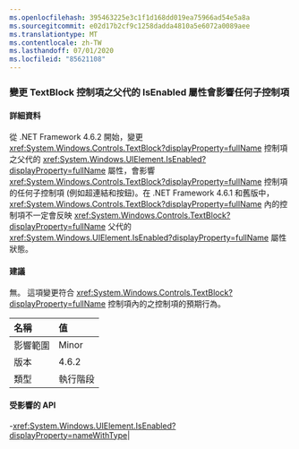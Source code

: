 ```yaml
---
ms.openlocfilehash: 395463225e3c1f1d168dd019ea75966ad54e5a8a
ms.sourcegitcommit: e02d17b2cf9c1258dadda4810a5e6072a0089aee
ms.translationtype: MT
ms.contentlocale: zh-TW
ms.lasthandoff: 07/01/2020
ms.locfileid: "85621108"
---
```

### <a name="changing-the-isenabled-property-of-the-parent-of-a-textblock-control-affects-any-child-controls"></a>變更 TextBlock 控制項之父代的 IsEnabled 屬性會影響任何子控制項

#### <a name="details"></a>詳細資料

從 .NET Framework 4.6.2 開始，變更 <xref:System.Windows.Controls.TextBlock?displayProperty=fullName> 控制項之父代的 <xref:System.Windows.UIElement.IsEnabled?displayProperty=fullName> 屬性，會影響 <xref:System.Windows.Controls.TextBlock?displayProperty=fullName> 控制項的任何子控制項 (例如超連結和按鈕)。在 .NET Framework 4.6.1 和舊版中，<xref:System.Windows.Controls.TextBlock?displayProperty=fullName> 內的控制項不一定會反映 <xref:System.Windows.Controls.TextBlock?displayProperty=fullName> 父代的 <xref:System.Windows.UIElement.IsEnabled?displayProperty=fullName> 屬性狀態。

#### <a name="suggestion"></a>建議

無。 這項變更符合 <xref:System.Windows.Controls.TextBlock?displayProperty=fullName> 控制項內的之控制項的預期行為。

| 名稱    | 值       |
|:--------|:------------|
| 影響範圍   |Minor|
|版本|4.6.2|
|類型|執行階段

#### <a name="affected-apis"></a>受影響的 API

-<xref:System.Windows.UIElement.IsEnabled?displayProperty=nameWithType></li></ul>|
